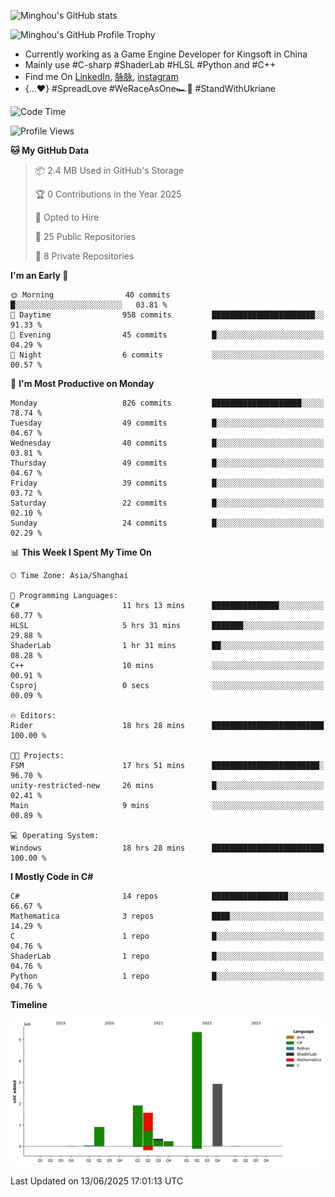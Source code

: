 ![Minghou's GitHub stats](https://github-readme-stats.vercel.app/api?username=Minghou-Lei&include_all_commits=true&show_icons=true&theme=radical)

![Minghou's GitHub Profile Trophy](https://github-profile-trophy.vercel.app/?username=Minghou-Lei&theme=onedark)

- Currently working as a Game Engine Developer for Kingsoft in China
- Mainly use #C-sharp #ShaderLab #HLSL #Python and #C++
- Find me On [LinkedIn](https://www.linkedin.com/in/%E6%98%8E%E7%9A%93-%E6%9D%8E-597356105/), [脉脉](https://maimai.cn/contact/share/card?u=kgmsdwiqpe9a&_share_channel=copy_link), [instagram](https://www.instagram.com/mistletoer76/)
- {...♥️} #SpreadLove #WeRaceAsOne🏎🌈 #StandWithUkriane

<!-- ![Minghou's GitHub stats](https://github-readme-stats.vercel.app/api/top-langs/?username=Minghou-lei&layout=compact&theme=radical) -->

<!--START_SECTION:waka-->
![Code Time](http://img.shields.io/badge/Code%20Time-727%20hrs%2016%20mins-blue)

![Profile Views](http://img.shields.io/badge/Profile%20Views-0-blue)

**🐱 My GitHub Data** 

> 📦 2.4 MB Used in GitHub's Storage 
 > 
> 🏆 0 Contributions in the Year 2025
 > 
> 💼 Opted to Hire
 > 
> 📜 25 Public Repositories 
 > 
> 🔑 8 Private Repositories 
 > 
**I'm an Early 🐤** 

```text
🌞 Morning                40 commits          █░░░░░░░░░░░░░░░░░░░░░░░░   03.81 % 
🌆 Daytime                958 commits         ███████████████████████░░   91.33 % 
🌃 Evening                45 commits          █░░░░░░░░░░░░░░░░░░░░░░░░   04.29 % 
🌙 Night                  6 commits           ░░░░░░░░░░░░░░░░░░░░░░░░░   00.57 % 
```
📅 **I'm Most Productive on Monday** 

```text
Monday                   826 commits         ████████████████████░░░░░   78.74 % 
Tuesday                  49 commits          █░░░░░░░░░░░░░░░░░░░░░░░░   04.67 % 
Wednesday                40 commits          █░░░░░░░░░░░░░░░░░░░░░░░░   03.81 % 
Thursday                 49 commits          █░░░░░░░░░░░░░░░░░░░░░░░░   04.67 % 
Friday                   39 commits          █░░░░░░░░░░░░░░░░░░░░░░░░   03.72 % 
Saturday                 22 commits          █░░░░░░░░░░░░░░░░░░░░░░░░   02.10 % 
Sunday                   24 commits          █░░░░░░░░░░░░░░░░░░░░░░░░   02.29 % 
```


📊 **This Week I Spent My Time On** 

```text
🕑︎ Time Zone: Asia/Shanghai

💬 Programming Languages: 
C#                       11 hrs 13 mins      ███████████████░░░░░░░░░░   60.77 % 
HLSL                     5 hrs 31 mins       ███████░░░░░░░░░░░░░░░░░░   29.88 % 
ShaderLab                1 hr 31 mins        ██░░░░░░░░░░░░░░░░░░░░░░░   08.28 % 
C++                      10 mins             ░░░░░░░░░░░░░░░░░░░░░░░░░   00.91 % 
Csproj                   0 secs              ░░░░░░░░░░░░░░░░░░░░░░░░░   00.09 % 

🔥 Editors: 
Rider                    18 hrs 28 mins      █████████████████████████   100.00 % 

🐱‍💻 Projects: 
FSM                      17 hrs 51 mins      ████████████████████████░   96.70 % 
unity-restricted-new     26 mins             █░░░░░░░░░░░░░░░░░░░░░░░░   02.41 % 
Main                     9 mins              ░░░░░░░░░░░░░░░░░░░░░░░░░   00.89 % 

💻 Operating System: 
Windows                  18 hrs 28 mins      █████████████████████████   100.00 % 
```

**I Mostly Code in C#** 

```text
C#                       14 repos            █████████████████░░░░░░░░   66.67 % 
Mathematica              3 repos             ████░░░░░░░░░░░░░░░░░░░░░   14.29 % 
C                        1 repo              █░░░░░░░░░░░░░░░░░░░░░░░░   04.76 % 
ShaderLab                1 repo              █░░░░░░░░░░░░░░░░░░░░░░░░   04.76 % 
Python                   1 repo              █░░░░░░░░░░░░░░░░░░░░░░░░   04.76 % 
```



**Timeline**

![Lines of Code chart](https://raw.githubusercontent.com/Minghou-Lei/Minghou-Lei/main/assets/bar_graph.png)


 Last Updated on 13/06/2025 17:01:13 UTC
<!--END_SECTION:waka-->

